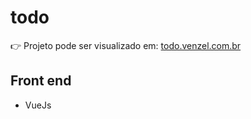 # todo

👉 Projeto pode ser visualizado em: <a href="http://todo.venzel.com.br">todo.venzel.com.br</a>

## Front end

-   VueJs

